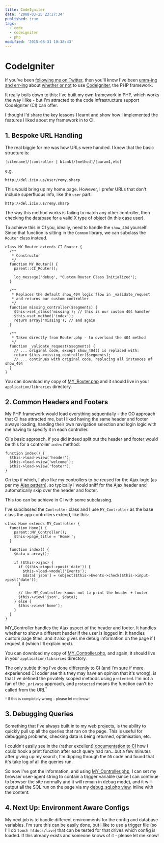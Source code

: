 ```yaml
---
title: CodeIgniter
date: '2008-03-25 23:27:34'
published: true
tags:
  - code
  - codeigniter
  - php
modified: '2015-08-31 10:38:43'
---
```

# CodeIgniter

If you've been [following me on Twitter](http://twitter.com/rem), then you'll know I've been [umm-ing and err-ing](http://twitter.com/rem/statuses/772475057) about [whether or not](http://twitter.com/rem/statuses/775168889) to use [CodeIgniter](http://codeigniter.com/ "CodeIgniter - Open source PHP web application framework"), the PHP framework.

It really boils down to this: I've built my own framework in PHP, which works the way I like - but I'm attracted to the code infrastructure support CodeIgniter (CI) can offer.

I thought I'd share the key lessons I learnt and show how I implemented the features I liked about my framework in to CI.


<!--more-->

## 1. Bespoke URL Handling

The real biggie for me was how URLs were handled.  I knew that the basic structure is:

<pre><code>[sitename]/[controller | blank]/[method]/[param1,etc]</code></pre>

e.g.

<pre><code>http://del.icio.us/user/remy.sharp</code></pre>

This would bring up my home page.  However, I prefer URLs that don't include superfluous info, like the <code>user</code> part:

<pre><code>http://del.icio.us/remy.sharp</code></pre>

The way this method works is failing to match any other controller, then checking the database for a valid X type of object (in this case user).

To achieve this in CI you, ideally, need to handle the <code>show_404</code> yourself.  Since that function is sitting in the <code>Common</code> library, we can subclass the <code>Router</code> class instead.

<pre><code>class MY_Router extends CI_Router {
  /**
   * Constructor
   */
  function MY_Router() {
    parent::CI_Router();

    log_message('debug', "Custom Router Class Initialized");
  }

  /**
   * Replaces the default show_404 logic flow in _validate_request
   * and returns our custom controller
   */
  function missing_controller($segments) {
    $this->set_class('missing'); // this is our custom 404 handler
    $this->set_method('index');
    return array('missing'); // and again
  }

  /**
   * Taken directly from Router.php - to overload the 404 method
   */
  function _validate_request($segments) {
    // ... original code, except show_404() is replaced with:
    return $this->missing_controller($segments);
    // ... continues with original code, replacing all instances of show_404
  }
}</code></pre>

You can download my copy of [MY\_Router.php](/downloads/MY_Router.php) and it should live in your <code>application/libraries</code> directory.

## 2. Common Headers and Footers

My PHP framework would load everything sequentially - the OO approach that CI has attracted me, but I liked having the same header and footer always loading, handing their own navigation selection and login logic with me having to specify it in each controller.

CI's basic approach, if you did indeed split out the header and footer would be this for a controller <code>index</code> method:

<pre><code>function index() {
  $this->load->view('header');
  $this->load->view('welcome');
  $this->load->view('footer');
}</code></pre>

On top if which, I also like my controllers to be reused for the Ajax logic (as per my [Ajax pattern](/2008/01/12/ajax-validation-pattern/)), so typically I would sniff for the Ajax header and automatically skip over the header and footer.

This too can be achieve in CI with some subclassing.

I've subclassed the <code>Controller</code> class and I use <code>MY_Controller</code> as the base class the app controllers extend, like this:

<pre><code>class Home extends MY_Controller {
  function Home() {
    parent::MY_Controller();
    $this->page_title = 'Home!';
  }

  function index() {
    $data = array();

    if ($this->ajax) {
      if ($this->input->post('date')) {
        $this->load->model('Events');
        $data['json'] = (object)$this->Events->check($this->input->post('date'));
      }

      // the MY_Controller knows not to print the header + footer
      $this->view('json', $data);
    } else {
      $this->view('home');
    }
  }
}</code></pre>

MY\_Controller handles the Ajax aspect of the header and footer.  It handles whether to show a different header if the user is logged in.  It handles custom page titles, and it also gives me debug information on the page if I request it (which I'll explain next).

You can download my copy of [MY\_Controller.php](/downloads/MY_Controller.php), and again, it should live in your <code>application/libraries</code> directory.

The only subtle thing I've done differently to CI (and I'm sure if more experienced CI coder see this they may have an opinion that it's wrong), is that I've defined the privately scoped methods using <code>protected</code>.  I'm not a fan of the <code>_private</code> approach, and <code>protected</code> means the function can't be called from the URL<sup>&dagger;</sup>

<small>&dagger; If this is completely wrong - please let me know!</small>

## 3. Debugging Queries

Something that I've always built in to my web projects, is the ability to quickly pull up all the queries that ran on the page.  This is useful for debugging problems, checking data is being returned, optimisation, etc.

I couldn't easily see in the (rather excellent) [documentation to CI](http://codeigniter.com/user_guide/) how I could hook a print function after each query had ran...but a few minutes after giving up my search, I'm dipping through the <code>DB</code> code and found that it's take log of all the queries run.

So now I've got the information, and using [MY\_Controller.php](/downloads/MY_Controller.php), I can set my browser user-agent string to contain a trigger variable (since I can continue to browser the site normally and it will remain in debug mode), and it will output all the SQL run on the page via my [debug\_sql.php view](/downloads/debug_sql.php), inline with the content.

## 4. Next Up: Environment Aware Configs

My next job is to handle different environments for the config and database variables.  I'm sure this can be easily done, but I like to use a trigger file (so I'll do <code>touch htdocs/live</code>) that can be tested for that drives which config is loaded.  If this already exists and someone knows of it - please let me know!
